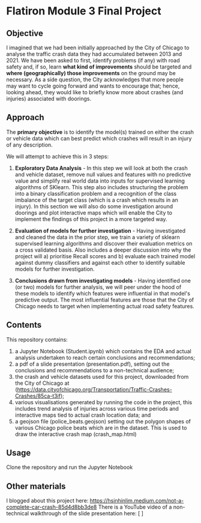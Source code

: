 # Flatiron Module 3 Final Project

## Objective
I imagined that we had been initially approached by the City of Chicago to analyse the traffic crash data they had accumulated between 2013 and 2021. We have been asked to first, identify problems (if any) with road safety and, if so, learn **what kind of improvements** should be targeted and **where (geographically) those improvements** on the ground may be necessary. As a side question, the City acknowledges that more people may want to cycle going forward and wants to encourage that; hence, looking ahead, they would like to briefly know more about crashes (and injuries) associated with doorings.

## Approach
The **primary objective** is to identify the model(s) trained on either the crash or vehicle data which can best predict which crashes will result in an injury of any description.

We will attempt to achieve this in 3 steps:

1) **Exploratory Data Analysis** - In this step we will look at both the crash and vehicle dataset, remove null values and features with no predictive value and simplify real world data into inputs for supervised learning algorithms of SKlearn. This step also includes structuring the problem into a binary classification problem and a recognition of the class imbalance of the target class (which is a crash which results in an injury).  In this section we will also do some investigation around doorings and plot interactive maps which will enable the City to implement the findings of this project in a more targeted way.

2) **Evaluation of models for further investigation** - Having investigated and cleaned the data in the prior step, we train a variety of sklearn supervised learning algorithms and discover their evaluation metrics on a cross validated basis. Also includes a deeper discussion into why the project will a) prioritise Recall scores and b) evaluate each trained model against dummy classifiers and against each other to identify suitable models for further investigation.

3) **Conclusions drawn from investigating models** - Having identified one (or two) models for further analysis, we will peer under the hood of these models to identify which features were influential in that model's predictive output.  The most influential features are those that the City of Chicago needs to target when implementing actual road safety features.

## Contents
This repository contains:
1) a Jupyter Notebook (Student.ipynb) which contains the EDA and actual analysis undertaken to reach certain conclusions and recommendations;
2) a pdf of a slide presentation (presentation.pdf), setting out the conclusions and recommendations to a non-technical audience;
3) the crash and vehicle datasets used for this project, downloaded from the City of Chicago at (https://data.cityofchicago.org/Transportation/Traffic-Crashes-Crashes/85ca-t3if);
4) various visualisations generated by running the code in the project, this includes trend analysis of injuries across various time periods and interactive maps tied to actual crash location data; and
4) a geojson file (police_beats.geojson) setting out the polygon shapes of various Chicago police beats which are in the dataset. This is used to draw the interactive crash map (crash_map.html)

## Usage
Clone the repository and run the Jupyter Notebook

## Other materials
I blogged about this project here: https://hsinhinlim.medium.com/not-a-complete-car-crash-85d4d8bb3de8
There is a YouTube video of a non-technical walkthrough of the slide presentation here: [ ]
